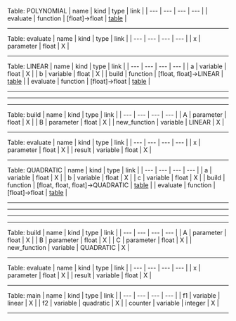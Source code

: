 Table: POLYNOMIAL<a name="POLYNOMIAL"></a>
|	name	|	kind	|	type	|	link	|
| --- | --- | --- | --- |
|	evaluate	|	function	|	[float]->float	|	[table](#POLYNOMIAL::evaluate)	|

____
Table: evaluate<a name="POLYNOMIAL::evaluate"></a>
|	name	|	kind	|	type	|	link	|
| --- | --- | --- | --- |
|	x	|	parameter	|	float	|	X	|

____
Table: LINEAR<a name="LINEAR"></a>
|	name	|	kind	|	type	|	link	|
| --- | --- | --- | --- |
|	a	|	variable	|	float	|	X	|
|	b	|	variable	|	float	|	X	|
|	build	|	function	|	[float, float]->LINEAR	|	[table](#LINEAR::build)	|
|	evaluate	|	function	|	[float]->float	|	[table](#LINEAR::evaluate)	|

____

____

____
Table: build<a name="LINEAR::build"></a>
|	name	|	kind	|	type	|	link	|
| --- | --- | --- | --- |
|	A	|	parameter	|	float	|	X	|
|	B	|	parameter	|	float	|	X	|
|	new_function	|	variable	|	LINEAR	|	X	|

____
Table: evaluate<a name="LINEAR::evaluate"></a>
|	name	|	kind	|	type	|	link	|
| --- | --- | --- | --- |
|	x	|	parameter	|	float	|	X	|
|	result	|	variable	|	float	|	X	|

____
Table: QUADRATIC<a name="QUADRATIC"></a>
|	name	|	kind	|	type	|	link	|
| --- | --- | --- | --- |
|	a	|	variable	|	float	|	X	|
|	b	|	variable	|	float	|	X	|
|	c	|	variable	|	float	|	X	|
|	build	|	function	|	[float, float, float]->QUADRATIC	|	[table](#QUADRATIC::build)	|
|	evaluate	|	function	|	[float]->float	|	[table](#QUADRATIC::evaluate)	|

____

____

____

____
Table: build<a name="QUADRATIC::build"></a>
|	name	|	kind	|	type	|	link	|
| --- | --- | --- | --- |
|	A	|	parameter	|	float	|	X	|
|	B	|	parameter	|	float	|	X	|
|	C	|	parameter	|	float	|	X	|
|	new_function	|	variable	|	QUADRATIC	|	X	|

____
Table: evaluate<a name="QUADRATIC::evaluate"></a>
|	name	|	kind	|	type	|	link	|
| --- | --- | --- | --- |
|	x	|	parameter	|	float	|	X	|
|	result	|	variable	|	float	|	X	|

____
Table: main<a name="main"></a>
|	name	|	kind	|	type	|	link	|
| --- | --- | --- | --- |
|	f1	|	variable	|	linear	|	X	|
|	f2	|	variable	|	quadratic	|	X	|
|	counter	|	variable	|	integer	|	X	|

____
